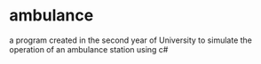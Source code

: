 # ambulance
a program created in the second year of University to simulate the operation of an ambulance station using c#
